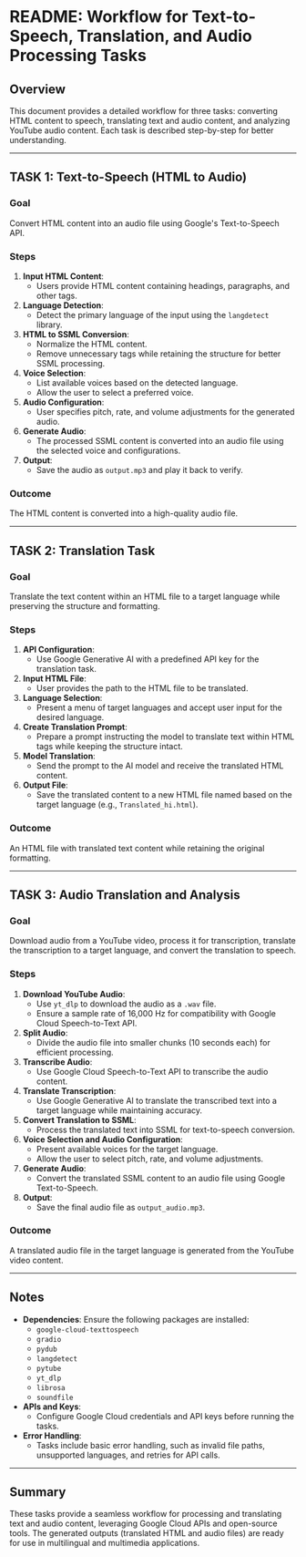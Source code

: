 # README: Workflow for Text-to-Speech, Translation, and Audio Processing Tasks

## Overview
This document provides a detailed workflow for three tasks: converting HTML content to speech, translating text and audio content, and analyzing YouTube audio content. Each task is described step-by-step for better understanding.

---

## TASK 1: Text-to-Speech (HTML to Audio)
### Goal
Convert HTML content into an audio file using Google's Text-to-Speech API.

### Steps
1. **Input HTML Content**:
   - Users provide HTML content containing headings, paragraphs, and other tags.
2. **Language Detection**:
   - Detect the primary language of the input using the `langdetect` library.
3. **HTML to SSML Conversion**:
   - Normalize the HTML content.
   - Remove unnecessary tags while retaining the structure for better SSML processing.
4. **Voice Selection**:
   - List available voices based on the detected language.
   - Allow the user to select a preferred voice.
5. **Audio Configuration**:
   - User specifies pitch, rate, and volume adjustments for the generated audio.
6. **Generate Audio**:
   - The processed SSML content is converted into an audio file using the selected voice and configurations.
7. **Output**:
   - Save the audio as `output.mp3` and play it back to verify.

### Outcome
The HTML content is converted into a high-quality audio file.

---

## TASK 2: Translation Task
### Goal
Translate the text content within an HTML file to a target language while preserving the structure and formatting.

### Steps
1. **API Configuration**:
   - Use Google Generative AI with a predefined API key for the translation task.
2. **Input HTML File**:
   - User provides the path to the HTML file to be translated.
3. **Language Selection**:
   - Present a menu of target languages and accept user input for the desired language.
4. **Create Translation Prompt**:
   - Prepare a prompt instructing the model to translate text within HTML tags while keeping the structure intact.
5. **Model Translation**:
   - Send the prompt to the AI model and receive the translated HTML content.
6. **Output File**:
   - Save the translated content to a new HTML file named based on the target language (e.g., `Translated_hi.html`).

### Outcome
An HTML file with translated text content while retaining the original formatting.

---

## TASK 3: Audio Translation and Analysis
### Goal
Download audio from a YouTube video, process it for transcription, translate the transcription to a target language, and convert the translation to speech.

### Steps
1. **Download YouTube Audio**:
   - Use `yt_dlp` to download the audio as a `.wav` file.
   - Ensure a sample rate of 16,000 Hz for compatibility with Google Cloud Speech-to-Text API.
2. **Split Audio**:
   - Divide the audio file into smaller chunks (10 seconds each) for efficient processing.
3. **Transcribe Audio**:
   - Use Google Cloud Speech-to-Text API to transcribe the audio content.
4. **Translate Transcription**:
   - Use Google Generative AI to translate the transcribed text into a target language while maintaining accuracy.
5. **Convert Translation to SSML**:
   - Process the translated text into SSML for text-to-speech conversion.
6. **Voice Selection and Audio Configuration**:
   - Present available voices for the target language.
   - Allow the user to select pitch, rate, and volume adjustments.
7. **Generate Audio**:
   - Convert the translated SSML content to an audio file using Google Text-to-Speech.
8. **Output**:
   - Save the final audio file as `output_audio.mp3`.

### Outcome
A translated audio file in the target language is generated from the YouTube video content.

---

## Notes
- **Dependencies**: Ensure the following packages are installed:
  - `google-cloud-texttospeech`
  - `gradio`
  - `pydub`
  - `langdetect`
  - `pytube`
  - `yt_dlp`
  - `librosa`
  - `soundfile`
- **APIs and Keys**:
  - Configure Google Cloud credentials and API keys before running the tasks.
- **Error Handling**:
  - Tasks include basic error handling, such as invalid file paths, unsupported languages, and retries for API calls.

---

## Summary
These tasks provide a seamless workflow for processing and translating text and audio content, leveraging Google Cloud APIs and open-source tools. The generated outputs (translated HTML and audio files) are ready for use in multilingual and multimedia applications.

